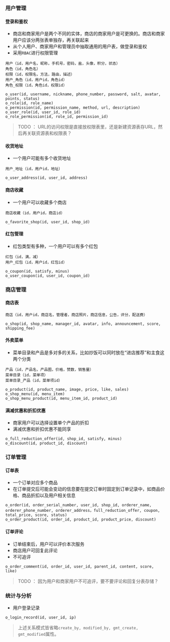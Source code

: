 ### 用户管理
#### 登录和鉴权
- 商店和商家用户是两个不同的实体，商店的商家用户是可更换的。商店和商家用户应该分两张表单独存，再关联起来
- 从个人用户、商家用户和管理员中抽取通用的用户表，做登录和鉴权
- 采用`RBAC`进行权限管理
```
用户（id，用户名，昵称，手机号，密码，盐，头像，积分，状态）
角色（id，角色名）
权限（id，权限名，方法，路由，描述）
用户_角色（id，用户id，角色id）
角色_权限（id，角色id，权限id）
```
```
o_user(id, username, nickname, phone_number, password, salt, avatar, points, status)
o_role(id, role_name)
o_permission(id, permission_name, method, url, description)
o_user_role(id, user_id, role_id)
o_role_permission(id, role_id, permission_id)
```
> TODO ： URL的访问权限是直接放权限表里，还是新建资源表存URL，然后再关联资源表和权限表？
#### 收货地址
- 一个用户可能有多个收货地址
```
用户_地址（id，用户id，地址）
```
```
o_user_address(id, user_id, address)
```
#### 商店收藏
- 一个用户可以收藏多个商店
```
商店收藏（id，用户id，商店id）
```
```
o_favorite_shop(id, user_id, shop_id)
```
#### 红包管理

- 红包类型有多种，一个用户可以有多个红包
```
红包（id，满，减）
用户_红包（id，用户id，红包id）
```
```
o_coupon(id, satisfy, minus)
o_user_coupon(id, user_id, coupon_id)
```
### 商店管理
#### 商店表
```
商店（id，用户id，商店名，管理者，商店照片，商店信息，公告，评分，配送费）
```
```
o_shop(id, shop_name, manager_id, avatar, info, announcement, score, shipping_fee)
```
#### 外卖菜单
- 菜单目录和产品是多对多的关系，比如炒饭可以同时放在“进店推荐”和主食这两个分类
```
产品（id，产品名，产品图，价格，赞数，销售量）
菜单目录（id，菜单项）
菜单目录_产品（id，菜单项id）
```
```
o_product(id, product_name, image, price, like, sales)
o_shop_menu(id, menu_item)
o_shop_menu_product(id, menu_item_id, product_id)
```
#### 满减优惠和折扣优惠
- 商家用户可以选择设置单个产品的折扣
- 满减优惠和折扣优惠不能同享
```
o_full_reduction_offer(id, shop_id, satisfy, minus)
o_discount(id, product_id, discount)
```
### 订单管理

#### 订单表
- 一个订单对应多个商品
- 在订单提交后可能会变动的信息要在提交订单时固定到订单记录中，如商品价格、商品折扣以及用户相关信息
```
o_order(id, order_serial_number, user_id, shop_id, orderer_name, orderer_phone_number, orderer_address，full_reduction_offer, coupon, total_price, score, status)
o_order_product(id, order_id, product_id, product_price, discount)
```
#### 订单评论
- 订单结束后，用户可以评价本次服务
- 商店用户可回复此评论
- 不可追评
```
o_order_comment(id, order_id, user_id, parent_id, content, score, like)
```
> TODO ： 因为用户和商家用户不可追评，要不要评论和回复分表存储？
### 统计与分析
- 用户登录记录
```
o_login_record(id, user_id, ip)
```
> 上述关系模式皆省略`create_by, modified_by, gmt_create, gmt_modified`属性。

<!--stackedit_data:
eyJoaXN0b3J5IjpbLTExNzQ1MjQ0MTQsMjEzNTc0NjgwMiwtMT
k0ODk1NTgwMCwtMTY3Njk4MDg1NSwtMTUxNDgwNTYyMywtMTIy
MzAwOTY1MiwxMTA3NjUzMDkzLC0yMDcxODczNzQ2LDkxODkxMz
EzNSwtMTE3NjM1MTEyNSwtOTY0NTAwOTg0LDE1NDM5NDcyMTUs
LTEwOTM5NTEzODEsMTcwMzA2OTI1MywxNTg1Mzg4NzA4LDM2Mz
IwODQ4LC0xNTEzNzU3ODU0LC0xMDE5ODAzMzQ1LDEyNjA2MjUy
OTAsLTEwNjkzNjY5ODddfQ==
-->